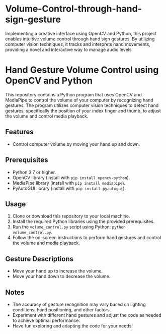 # Volume-Control-through-hand-sign-gesture
Implementing a creative interface using OpenCV and Python, this project enables intuitive volume control through hand sign gestures. By utilizing computer vision techniques, it tracks and interprets hand movements, providing a novel and interactive way to manage audio levels

# Hand Gesture Volume Control using OpenCV and Python

This repository contains a Python program that uses OpenCV and MediaPipe to control the volume of your computer by recognizing hand gestures. The program utilizes computer vision techniques to detect hand gestures, specifically the position of your index finger and thumb, to adjust the volume and control media playback.

## Features

- Control computer volume by moving your hand up and down.

## Prerequisites

- Python 3.7 or higher.
- OpenCV library (install with `pip install opencv-python`).
- MediaPipe library (install with `pip install mediapipe`).
- PyAutoGUI library (install with `pip install pyautogui`).

## Usage

1. Clone or download this repository to your local machine.
2. Install the required Python libraries using the provided prerequisites.
3. Run the `volume_control.py` script using Python: `python volume_control.py`.
4. Follow the on-screen instructions to perform hand gestures and control the volume and media playback.

## Gesture Descriptions

- Move your hand up to increase the volume.
- Move your hand down to decrease the volume.

## Notes

- The accuracy of gesture recognition may vary based on lighting conditions, hand positioning, and other factors.
- Experiment with different hand gestures and adjust the code as needed to achieve optimal performance.
- Have fun exploring and adapting the code for your needs!



